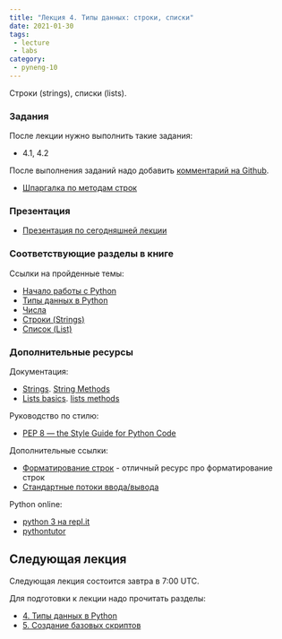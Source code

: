 ```yaml
---
title: "Лекция 4. Типы данных: строки, списки"
date: 2021-01-30
tags:
 - lecture
 - labs
category:
 - pyneng-10
---
```


Строки (strings), списки (lists).

### Задания

После лекции нужно выполнить такие задания:

* 4.1, 4.2

После выполнения заданий надо добавить [комментарий на Github](https://pyneng.github.io/docs/task-check/).

* [Шпаргалка по методам строк](https://github.com/pyneng/pyneng-online-9-may-aug-2020/blob/master/cheatsheets/string%20methods.pdf)

### Презентация

* [Презентация по сегодняшней лекции](https://github.com/pyneng/all-pyneng-slides/blob/main/pyneng/04_data_structures.md)

### Соответствующие разделы в книге

Ссылки на пройденные темы:

* [Начало работы с Python](https://pyneng.readthedocs.io/ru/latest/book/03_start/index.html)
* [Типы данных в Python](https://pyneng.readthedocs.io/ru/latest/book/04_data_structures/index.html)
* [Числа](https://pyneng.readthedocs.io/ru/latest/book/04_data_structures/numbers.html)
* [Строки (Strings)](https://pyneng.readthedocs.io/ru/latest/book/04_data_structures/strings.html)
* [Список (List)](https://pyneng.readthedocs.io/ru/latest/book/04_data_structures/lists.html)

### Дополнительные ресурсы

Документация:

* [Strings](https://docs.python.org/3/library/stdtypes.html#text-sequence-type-str). [String Methods](https://docs.python.org/3/library/stdtypes.html#string-methods)
* [Lists basics](https://docs.python.org/3/tutorial/introduction.html#lists). [lists methods](https://docs.python.org/3/tutorial/datastructures.html#more-on-lists)

Руководство по стилю:

* [PEP 8 — the Style Guide for Python Code](http://pep8.org/)

Дополнительные ссылки:

* [Форматирование строк](https://pyformat.info/) - отличный ресурс про форматирование строк
* [Стандартные потоки ввода/вывода](http://xgu.ru/wiki/stdin)


Python online:

* [python 3 на repl.it](https://repl.it/languages/python3)
* [pythontutor](http://pythontutor.com/visualize.html#)

## Следующая лекция

Следующая лекция состоится завтра в 7:00 UTC.

Для подготовки к лекции надо прочитать разделы:

* [4. Типы данных в Python](https://pyneng.readthedocs.io/ru/latest/book/04_data_structures/index.html)
* [5. Создание базовых скриптов](https://pyneng.readthedocs.io/ru/latest/book/05_basic_scripts/index.html)

